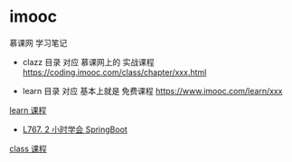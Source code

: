 # imooc

慕课网 学习笔记

- clazz 目录 对应 慕课网上的 实战课程  https://coding.imooc.com/class/chapter/xxx.html

- learn 目录 对应  基本上就是 免费课程 https://www.imooc.com/learn/xxx





[learn 课程](learn)

- [L767. 2 小时学会 SpringBoot](learn/L767_boot-simple/README.md) 

[class 课程](clazz)

